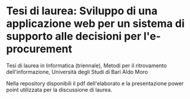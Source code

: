 # Tesi di laurea: Sviluppo di una applicazione web per un sistema di supporto alle decisioni per l'e-procurement
Tesi di laurea in Informatica (triennale), Metodi per il ritrovamento dell'informazione, Università degli Studi di Bari Aldo Moro


Nella repository disponibili il pdf dell'elaborato e la presentazione power point utilizzata per la discussione di laurea.
